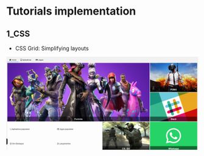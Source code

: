 # Tutorials implementation

## 1_CSS
* CSS Grid: Simplifying layouts

![](https://github.com/haradwaith03/FrontEndTutorials/blob/main/CSS_Grid/01.PNG)

#


